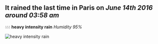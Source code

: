## It rained the last time in Paris on *June 14th 2016 around 03:58 am*
💧💧💧  **heavy intensity rain** *Humidity 95%*

![heavy intensity rain](http://openweathermap.org/img/w/10n.png)
